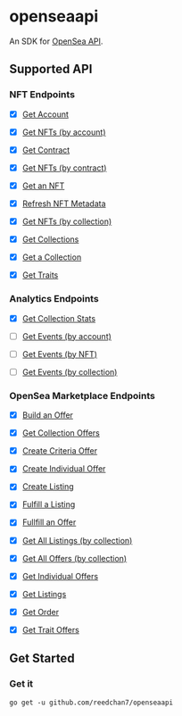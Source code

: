 # openseaapi

An SDK for [OpenSea API](https://docs.opensea.io/reference/api-overview).


## Supported API

### NFT Endpoints

- [x] [Get Account](https://docs.opensea.io/reference/get_account)
- [x] [Get NFTs (by account)](https://docs.opensea.io/reference/list_nfts_by_account)
- [x] [Get Contract](https://docs.opensea.io/reference/get_contract)
- [x] [Get NFTs (by contract)](https://docs.opensea.io/reference/list_nfts_by_contract)
- [x] [Get an NFT](https://docs.opensea.io/reference/get_nft)
- [x] [Refresh NFT Metadata](https://docs.opensea.io/reference/refresh_nft)
- [x] [Get NFTs (by collection)](https://docs.opensea.io/reference/list_nfts_by_collection)
- [x] [Get Collections](https://docs.opensea.io/reference/list_collections)
- [x] [Get a Collection](https://docs.opensea.io/reference/get_collection)
- [x] [Get Traits](https://docs.opensea.io/reference/get_traits)


### Analytics Endpoints

- [x] [Get Collection Stats](https://docs.opensea.io/reference/get_collection_stats)
- [ ] [Get Events (by account)](https://docs.opensea.io/reference/list_events_by_account)
- [ ] [Get Events (by NFT)](https://docs.opensea.io/reference/list_events_by_nft)
- [ ] [Get Events (by collection)](https://docs.opensea.io/reference/list_events_by_collection)


### OpenSea Marketplace Endpoints

- [x] [Build an Offer](https://docs.opensea.io/reference/build_offer_v2)
- [x] [Get Collection Offers](https://docs.opensea.io/reference/get_collection_offers_v2)
- [x] [Create Criteria Offer](https://docs.opensea.io/reference/post_criteria_offer_v2)
- [x] [Create Individual Offer](https://docs.opensea.io/reference/post_offer)
- [x] [Create Listing](https://docs.opensea.io/reference/post_listing)
- [x] [Fulfill a Listing](https://docs.opensea.io/reference/generate_listing_fulfillment_data_v2)
- [x] [Fullfill an Offer](https://docs.opensea.io/reference/generate_offer_fulfillment_data_v2)
- [x] [Get All Listings (by collection)](https://docs.opensea.io/reference/get_all_listings_on_collection_v2)
- [x] [Get All Offers (by collection)](https://docs.opensea.io/reference/get_all_offers_on_collection_v2)
- [x] [Get Individual Offers](https://docs.opensea.io/reference/get_offers)
- [x] [Get Listings](https://docs.opensea.io/reference/get_listings)
- [x] [Get Order](https://docs.opensea.io/reference/get_order)
- [x] [Get Trait Offers](https://docs.opensea.io/reference/get_trait_offers_v2)


## Get Started

### Get it

```shell
go get -u github.com/reedchan7/openseaapi
```
